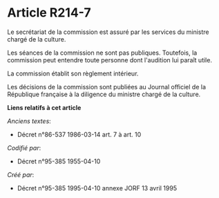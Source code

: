 # Article R214-7

Le secrétariat de la commission est assuré par les services du ministre chargé de la culture.

Les séances de la commission ne sont pas publiques. Toutefois, la commission peut entendre toute personne dont l'audition lui
paraît utile.

La commission établit son règlement intérieur.

Les décisions de la commission sont publiées au Journal officiel de la République française à la diligence du ministre chargé
de la culture.

**Liens relatifs à cet article**

_Anciens textes_:

  - Décret n°86-537 1986-03-14 art. 7 à art. 10

_Codifié par_:

  - Décret n°95-385 1955-04-10

_Créé par_:

  - Décret n°95-385 1995-04-10 annexe JORF 13 avril 1995
